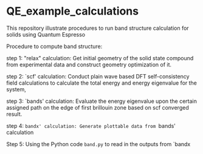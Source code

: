 # QE_example_calculations

This repository illustrate procedures to run band structure calculation for solids using Quantum Espresso

Procedure to compute band structure:

step 1: "relax" calculation: Get initial geometry of the solid state compound from experimental data and construct geometry optimization of it.

step 2: `scf' calculation: Conduct plain wave based DFT self-consistency field calculations to calculate the total energy and energy eigenvalue for the system,

step 3: `bands' calculation: Evaluate the energy eigenvalue upon the certain assigned path on the edge of first brillouin zone based on scf converged result.

step 4: `bandx' calculation: Generate plottable data from `bands' calculation

Step 5: Using the Python code `band.py` to read in the outputs from `bandx
